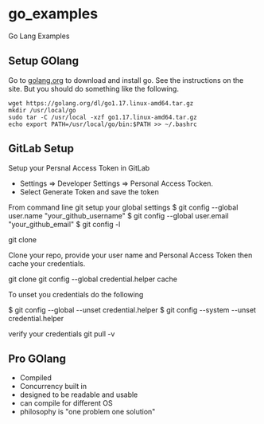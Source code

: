 # go_examples
Go Lang Examples

## Setup GOlang
Go to [golang.org](https://golang.org/) to download and install go.  See the instructions
on the site.  But you should do something like the following.
```
wget https://golang.org/dl/go1.17.linux-amd64.tar.gz
mkdir /usr/local/go 
sudo tar -C /usr/local -xzf go1.17.linux-amd64.tar.gz
echo export PATH=/usr/local/go/bin:$PATH >> ~/.bashrc 
```

## GitLab Setup
Setup your Persnal Access Token in GitLab
* Settings => Developer Settings =>  Personal Access Tocken.
* Select Generate Token and save the token 

From command line git setup your global settings
$ git config --global user.name "your_github_username"
$ git config --global user.email "your_github_email"
$ git config -l

git clone <your repo>

Clone your repo, provide your user name and Personal Access Token then 
cache your credentials.

git clone <your repo>
git config --global credential.helper cache

To unset you credentials do the following

$ git config --global --unset credential.helper
$ git config --system --unset credential.helper

verify your credentials 
git pull -v

## Pro GOlang
* Compiled
* Concurrency built in
* designed to be readable and usable
* can compile for different OS
* philosophy is "one problem one solution"


